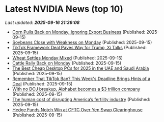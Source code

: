 # Latest NVIDIA News (top 10)
_Last updated: **2025-09-16 21:39:08**_

- [Corn Pulls Back on Monday, Ignoring Export Business](https://biztoc.com/x/0003398f39f95568) (Published: 2025-09-15)
- [Soybeans Close with Weakness on Monday](https://biztoc.com/x/2ee7f3a62e6b06e9) (Published: 2025-09-15)
- [TikTok Framework Deal Paves Way for Trump, Xi Talks](https://biztoc.com/x/7aa6cca4a0f66643) (Published: 2025-09-15)
- [Wheat Settles Monday Mixed](https://biztoc.com/x/7fa0efd31ee66a2b) (Published: 2025-09-15)
- [Cattle Rally Back on Monday](https://biztoc.com/x/19612311866422e9) (Published: 2025-09-15)
- [The Best Cheap Desktop PCs for 2025 in the UAE and Saudi Arabia](https://me.pcmag.com/en/old-desktop-pcs/13918/the-best-budget-desktop-computers-in-the-uae-and-saudi-arabia) (Published: 2025-09-15)
- [Remember That TikTok Ban? This Week's Deadline Brings Hints of a Deal](https://www.cnet.com/news/social-media/remember-that-tiktok-ban-this-weeks-deadline-brings-hints-of-a-deal/) (Published: 2025-09-15)
- [With no DOJ breakup, Alphabet becomes a $3 trillion company](https://techcrunch.com/2025/09/15/with-no-doj-breakup-alphabet-becomes-a-3-trillion-company/) (Published: 2025-09-15)
- [The human cost of disrupting America’s fertility industry](https://biztoc.com/x/220719712997df7a) (Published: 2025-09-15)
- [Hedge Funds Notch Win at CFTC Over Yen Swap Clearinghouse](https://biztoc.com/x/43f1e6be1321c3f2) (Published: 2025-09-15)
